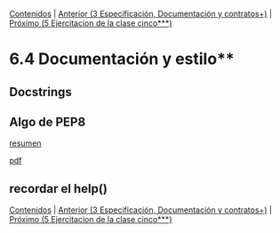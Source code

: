 [Contenidos](../Contenidos.md) \| [Anterior (3 Especificación, Documentación y contratos+)](04_Especificación.md) \| [Próximo (5 Ejercitacion de la clase cinco***)](06_Ejercicios.md)

# 6.4 Documentación y estilo**

## Docstrings

## Algo de PEP8
[resumen](https://bioinf.comav.upv.es/courses/linux/python/estilo.html)

[pdf](http://recursospython.com/pep8es.pdf)

## recordar el help()

[Contenidos](../Contenidos.md) \| [Anterior (3 Especificación, Documentación y contratos+)](04_Especificación.md) \| [Próximo (5 Ejercitacion de la clase cinco***)](06_Ejercicios.md)

